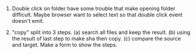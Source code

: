 1. Double click on folder have some trouble that make opening folder difficult. Maybe browser want to select text so that double click event doesn't emit.

2. "copy" split into 3 steps. (a) search all files and keep the result. (b) using the result of last step to make sha then copy. (c) compare the source and target. Make a form to show the steps.
